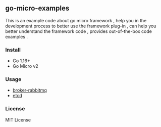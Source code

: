 ## go-micro-examples

This is an example code about go micro framework , help you in the development process to better use the framework plug-in , can help you better understand the framework code , provides out-of-the-box code examples .

### Install

- Go 1.16+
- Go Micro v2

### Usage

- [broker-rabbitmq]()
- [etcd]()

### License

MIT License
